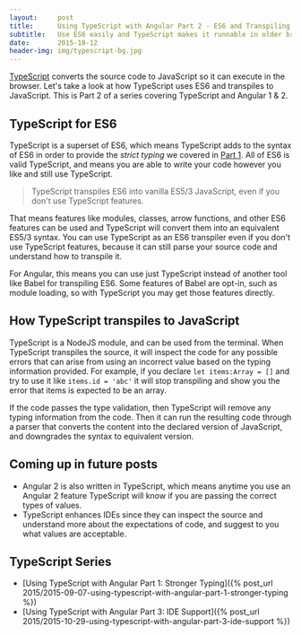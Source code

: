 ```yaml
---
layout:     post
title:      Using TypeScript with Angular Part 2 - ES6 and Transpiling
subtitle:   Use ES6 easily and TypeScript makes it runnable in older browsers
date:       2015-10-12
header-img: img/typescript-bg.jpg
---
```


[TypeScript](typescriptlang.org) converts the source code to JavaScript so it can execute in the browser. Let's take a look at how TypeScript uses ES6 and transpiles to JavaScript. This is Part 2 of a series covering TypeScript and Angular 1 & 2.

## TypeScript for ES6

TypeScript is a superset of ES6, which means TypeScript adds to the syntax of ES6 in order to provide the _strict typing_ we covered in [Part 1](/2015/09/using-typescript-with-angular-part-1-stronger-typing). All of ES6 is valid TypeScript, and means you are able to write your code however you like and still use TypeScript.

> TypeScript transpiles ES6 into vanilla ES5/3 JavaScript, even if you don't use TypeScript features.

That means features like modules, classes, arrow functions, and other ES6 features can be used and TypeScript will convert them into an equivalent ES5/3 syntax. You can use TypeScript as an ES6 transpiler even if you don't use TypeScript features, because it can still parse your source code and understand how to transpile it.

For Angular, this means you can use just TypeScript instead of another tool like Babel for transpiling ES6. Some features of Babel are opt-in, such as module loading, so with TypeScript you may get those features directly.

## How TypeScript transpiles to JavaScript

TypeScript is a NodeJS module, and can be used from the terminal. When TypeScript transpiles the source, it will inspect the code for any possible errors that can arise from using an incorrect value based on the typing information provided. For example, if you declare `let items:Array = []` and try to use it like `items.id = 'abc'` it will stop transpiling and show you the error that items is expected to be an array.

If the code passes the type validation, then TypeScript will remove any typing information from the code. Then it can run the resulting code through a parser that converts the content into the declared version of JavaScript, and downgrades the syntax to equivalent version.

## Coming up in future posts

* Angular 2 is also written in TypeScript, which means anytime you use an Angular 2 feature TypeScript will know if you are passing the correct types of values.
* TypeScript enhances IDEs since they can inspect the source and understand more about the expectations of code, and suggest to you what values are acceptable.

## TypeScript Series

* [Using TypeScript with Angular Part 1: Stronger Typing]({% post_url 2015/2015-09-07-using-typescript-with-angular-part-1-stronger-typing %})
* [Using TypeScript with Angular Part 3: IDE Support]({% post_url 2015/2015-10-29-using-typescript-with-angular-part-3-ide-support %})
